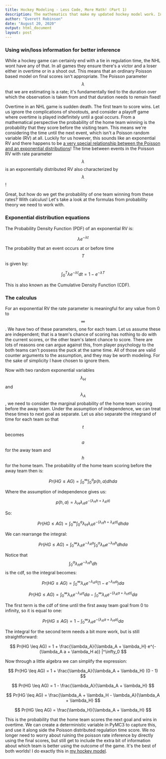 ```yaml
---
title: Hockey Modeling - Less Code, More Math! (Part 1)
description: The mathematics that make my updated hockey model work. Incorporating win/loss data using probability theory and calculus.
author: "Everett Robinson"
date: "August 20, 2020"
output: html_document
layout: post
---
```


### Using win/loss information for better inference

While a hockey game can certainly end with a tie in regulation time, the NHL wont have any of that. In all games they ensure there's a victor and a loser either in overtime or in a shoot out. This means that an ordinary Poisson based model on final scores isn't appropriate. The Poisson parameter $$\lambda$$ that we are estimating is a rate; it's fundamentally tied to the duration over which the observation is taken from and that duration needs to remain fixed!

Overtime in an NHL game is sudden death. The first team to score wins. Let us ignore the complications of shootouts, and consider a playoff game where overtime is played indefinitely until a goal occurs. From a mathematical perspective the probability of the home team winning is the probability that they score before the visiting team. This means we're considering the time until the next event, which isn't a Poisson random variable (RV) at all. Luckily for us however, this sounds like an exponential RV and there happens to be [a very special relationship between the Poisson and an exponential distributions](https://en.wikipedia.org/wiki/Exponential_distribution)! The time between events in the Poisson RV with rate parameter $$\lambda$$ is an exponentially distributed RV also characterized by $$\lambda$$!

Great, but how do we get the probability of one team winning from these rates? With calculus! Let's take a look at the formulas from probability theory we need to work with.

### Exponential distribution equations

The Probability Density Function (PDF) of an exponential RV is:

$$ \lambda e^{-\lambda t} $$

The probability that an event occurs at or before time $$T$$ is given by:

$$ \int_0^T \lambda e^{-\lambda t} dt = 1 - e^{-\lambda T}$$

This is also known as the Cumulative Density Function (CDF).

### The calculus

For an exponential RV the rate parameter is meaningful for any value from 0 to $$\infty$$. We have two of these parameters, one for each team. Let us assume these are independent; that is a team's chance of scoring has nothing to do with the current scores, or the other team's latent chance to score. There are lots of reasons one can argue against this, from player psychology to the both teams can't possess the puck at the same time. All of those are valid counter arguments to the assumption, and they may be worth modeling. For the sake of simplicity I have chosen to ignore them.

Now with two random exponential variables $$\lambda_H$$ and $$\lambda_A$$, we need to consider the marginal probability of the home team scoring before the away team. Under the assumption of independence, we can treat these times to next goal as separate. Let us also separate the integrand of time for each team so that $$t$$ becomes $$a$$ for the away team and $$h$$ for the home team. The probability of the home team scoring before the away team then is:

$$ Pr(HG \leq AG) = \int^\infty_0 \int^a_0 p(h,a) dh da $$

Where the assumption of independence gives us:

$$ p(h,a) = \lambda_H \lambda_A e^{-(\lambda_H h + \lambda_A a)} $$

So:

$$ Pr(HG \leq AG) = \int^\infty_0 \int^a_0 \lambda_H \lambda_A e^{-(\lambda_H h + \lambda_A a)} dh da $$

We can rearrange the integral:

$$ Pr(HG \leq AG) = \int^\infty_0 \lambda_A e^{-\lambda_A a} \int^a_0  \lambda_H e^{-\lambda_H h} dh da $$

Notice that $$\int^a_0  \lambda_H e^{-\lambda_H h} dh $$ is the cdf, so the integral becomes:

$$ Pr(HG \leq AG) = \int^\infty_0 \lambda_A e^{-\lambda_A a} (1 - e^{-\lambda_H a}) da $$

$$ Pr(HG \leq AG) = \int^\infty_0 \lambda_A e^{-\lambda_A a} da - \int^\infty_0  \lambda_A e^{-(\lambda_A a + \lambda_H a)} da $$

The first term is the cdf of time until the first away team goal from 0 to infinity, so it is equal to one:

$$ Pr(HG \leq AG) = 1 - \int^\infty_0  \lambda_A e^{-(\lambda_A a + \lambda_H a)} da $$

The integral for the second term needs a bit more work, but is still straightforward:

$$ Pr(HG \leq AG) = 1 + \frac{\lambda_A}{\lambda_A + \lambda_H} e^{-(\lambda_A a + \lambda_H a)} |^\infty_0 $$

Now through a little algebra we can simplify the expression:

$$ Pr(HG \leq AG) = 1 + \frac{\lambda_A}{\lambda_A + \lambda_H} (0 - 1) $$

$$ Pr(HG \leq AG) = 1 - \frac{\lambda_A}{\lambda_A + \lambda_H} $$

$$ Pr(HG \leq AG) = \frac{\lambda_A + \lambda_H - \lambda_A}{\lambda_A + \lambda_H} $$

$$ Pr(HG \leq AG) = \frac{\lambda_H}{\lambda_A + \lambda_H} $$

This is the probability that the home team scores the next goal and wins in overtime. We can create a deterministic variable in PyMC3 to capture this, and use it along side the Poisson distributed regulation time score. We no longer need to worry about ruining the poisson rate inference by directly using the final scores, but still get to include the extra bit of information about which team is better using the outcome of the game. It's the best of both worlds! I do exactly this in [my hockey model](https://bayesbet.everettsprojects.com).